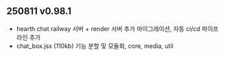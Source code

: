 ## 250811 v0.98.1
- hearth chat railway 서버 + render 서버 추가 마이그레이션, 자동 ci/cd 파이프라인 추가
- chat_box.jsx (110kb) 기능 분할 및 모듈화, core, media, util